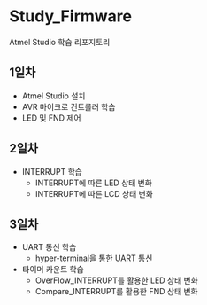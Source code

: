 # Study_Firmware
Atmel Studio 학습 리포지토리

## 1일차
- Atmel Studio 설치
- AVR 마이크로 컨트롤러 학습
- LED 및 FND 제어

## 2일차
- INTERRUPT 학습
  - INTERRUPT에 따른 LED 상태 변화
  - INTERRUPT에 따른 LCD 상태 변화 

## 3일차
- UART 통신 학습
  - hyper-terminal을 통한 UART 통신
- 타이머 카운트 학습
  - OverFlow_INTERRUPT를 활용한 LED 상태 변화
  - Compare_INTERRUPT를 활용한 FND 상태 변화
